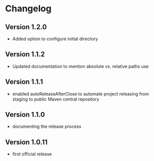 # Changelog

## Version 1.2.0
- Added option to configure initial directory

## Version 1.1.2
- Updated documentation to mention absolute vs. relative paths use

## Version 1.1.1
- enabled autoReleaseAfterClose to automate project releasing from staging to public Maven central repository

## Version 1.1.0
- documenting the release process

## Version 1.0.11
- first official release